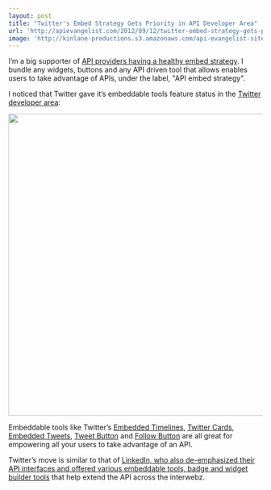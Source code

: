 ```yaml
---
layout: post
title: "Twitter's Embed Strategy Gets Priority in API Developer Area"
url: 'http://apievangelist.com/2012/09/12/twitter-embed-strategy-gets-priority-in-api-developer-area/'
image: 'http://kinlane-productions.s3.amazonaws.com/api-evangelist-site/blog/twitter-bird-light.png'
---
```


I’m a big supporter of [API providers having a healthy embed strategy][1]. I bundle any widgets, buttons and any API driven tool that allows enables users to take advantage of APIs, under the label, "API embed strategy".

I noticed that Twitter gave it’s embeddable tools feature status in the [Twitter developer area][2]:

[<img class="c1" src="https://s3.amazonaws.com/kinlane-productions/twitter/Twitter-Developers-Embed.png" alt="" width="600" />][2]

Embeddable tools like Twitter’s [Embedded Timelines][3], [Twitter Cards][4], [Embedded Tweets][5], [Tweet Button][6] and [Follow Button][7] are all great for empowering all your users to take advantage of an API.

Twitter’s move is similar to that of [LinkedIn, who also de-emphasized their API interfaces and offered various embeddable tools, badge and widget builder tools][8] that help extend the API across the interwebz.

   [1]: /2011/05/04/does-your-e-commerce-marketplace-have-an-embed-strategy/ (API providers having a healthy embed strategy)
   [2]: https://dev.twitter.com/
   [3]: https://dev.twitter.com/docs/embedded-timelines
   [4]: https://dev.twitter.com/docs/cards
   [5]: https://dev.twitter.com/docs/embedded-tweets
   [6]: https://dev.twitter.com/docs/tweet-button
   [7]: https://dev.twitter.com/docs/follow-button
   [8]: /2011/04/13/linkedin-api-platform-and-the-evolution-of-the-api/
